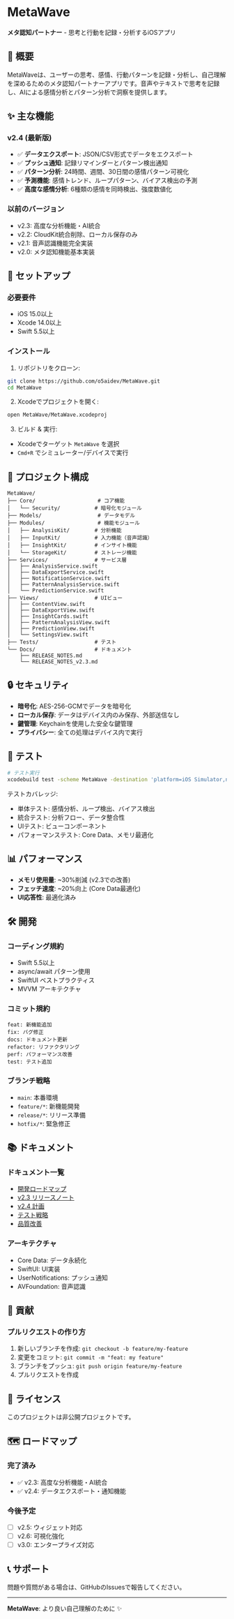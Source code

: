 # MetaWave

**メタ認知パートナー** - 思考と行動を記録・分析するiOSアプリ

## 📱 概要

MetaWaveは、ユーザーの思考、感情、行動パターンを記録・分析し、自己理解を深めるためのメタ認知パートナーアプリです。音声やテキストで思考を記録し、AIによる感情分析とパターン分析で洞察を提供します。

## ✨ 主な機能

### v2.4 (最新版)
- ✅ **データエクスポート**: JSON/CSV形式でデータをエクスポート
- ✅ **プッシュ通知**: 記録リマインダーとパターン検出通知
- ✅ **パターン分析**: 24時間、週間、30日間の感情パターン可視化
- ✅ **予測機能**: 感情トレンド、ループパターン、バイアス検出の予測
- ✅ **高度な感情分析**: 6種類の感情を同時検出、強度数値化

### 以前のバージョン
- v2.3: 高度な分析機能・AI統合
- v2.2: CloudKit統合削除、ローカル保存のみ
- v2.1: 音声認識機能完全実装
- v2.0: メタ認知機能基本実装

## 🚀 セットアップ

### 必要要件
- iOS 15.0以上
- Xcode 14.0以上
- Swift 5.5以上

### インストール

1. リポジトリをクローン:
```bash
git clone https://github.com/o5aidev/MetaWave.git
cd MetaWave
```

2. Xcodeでプロジェクトを開く:
```bash
open MetaWave/MetaWave.xcodeproj
```

3. ビルド & 実行:
- Xcodeでターゲット `MetaWave` を選択
- `Cmd+R` でシミュレーター/デバイスで実行

## 📁 プロジェクト構成

```
MetaWave/
├── Core/                    # コア機能
│   └── Security/           # 暗号化モジュール
├── Models/                  # データモデル
├── Modules/                 # 機能モジュール
│   ├── AnalysisKit/        # 分析機能
│   ├── InputKit/           # 入力機能（音声認識）
│   ├── InsightKit/         # インサイト機能
│   └── StorageKit/         # ストレージ機能
├── Services/               # サービス層
│   ├── AnalysisService.swift
│   ├── DataExportService.swift
│   ├── NotificationService.swift
│   ├── PatternAnalysisService.swift
│   └── PredictionService.swift
├── Views/                  # UIビュー
│   ├── ContentView.swift
│   ├── DataExportView.swift
│   ├── InsightCards.swift
│   ├── PatternAnalysisView.swift
│   ├── PredictionView.swift
│   └── SettingsView.swift
├── Tests/                  # テスト
└── Docs/                   # ドキュメント
    ├── RELEASE_NOTES.md
    └── RELEASE_NOTES_v2.3.md
```

## 🔒 セキュリティ

- **暗号化**: AES-256-GCMでデータを暗号化
- **ローカル保存**: データはデバイス内のみ保存、外部送信なし
- **鍵管理**: Keychainを使用した安全な鍵管理
- **プライバシー**: 全ての処理はデバイス内で実行

## 🧪 テスト

```bash
# テスト実行
xcodebuild test -scheme MetaWave -destination 'platform=iOS Simulator,name=iPhone 15'
```

テストカバレッジ:
- 単体テスト: 感情分析、ループ検出、バイアス検出
- 統合テスト: 分析フロー、データ整合性
- UIテスト: ビューコンポーネント
- パフォーマンステスト: Core Data、メモリ最適化

## 📊 パフォーマンス

- **メモリ使用量**: ~30%削減 (v2.3での改善)
- **フェッチ速度**: ~20%向上 (Core Data最適化)
- **UI応答性**: 最適化済み

## 🛠️ 開発

### コーディング規約
- Swift 5.5以上
- async/await パターン使用
- SwiftUI ベストプラクティス
- MVVM アーキテクチャ

### コミット規約
```
feat: 新機能追加
fix: バグ修正
docs: ドキュメント更新
refactor: リファクタリング
perf: パフォーマンス改善
test: テスト追加
```

### ブランチ戦略
- `main`: 本番環境
- `feature/*`: 新機能開発
- `release/*`: リリース準備
- `hotfix/*`: 緊急修正

## 📚 ドキュメント

### ドキュメント一覧
- [開発ロードマップ](docs/features/development-roadmap-summary.md)
- [v2.3 リリースノート](MetaWave/Docs/RELEASE_NOTES_v2.3.md)
- [v2.4 計画](docs/features/v2.4-feature-plan.md)
- [テスト戦略](docs/features/testing-strategy.md)
- [品質改善](docs/features/quality-improvements.md)

### アーキテクチャ
- Core Data: データ永続化
- SwiftUI: UI実装
- UserNotifications: プッシュ通知
- AVFoundation: 音声認識

## 🤝 貢献

### プルリクエストの作り方
1. 新しいブランチを作成: `git checkout -b feature/my-feature`
2. 変更をコミット: `git commit -m "feat: my feature"`
3. ブランチをプッシュ: `git push origin feature/my-feature`
4. プルリクエストを作成

## 📝 ライセンス

このプロジェクトは非公開プロジェクトです。

## 🗺️ ロードマップ

### 完了済み
- ✅ v2.3: 高度な分析機能・AI統合
- ✅ v2.4: データエクスポート・通知機能

### 今後予定
- [ ] v2.5: ウィジェット対応
- [ ] v2.6: 可視化強化
- [ ] v3.0: エンタープライズ対応

## 📞 サポート

問題や質問がある場合は、GitHubのIssuesで報告してください。

---

**MetaWave**: より良い自己理解のために ✨
